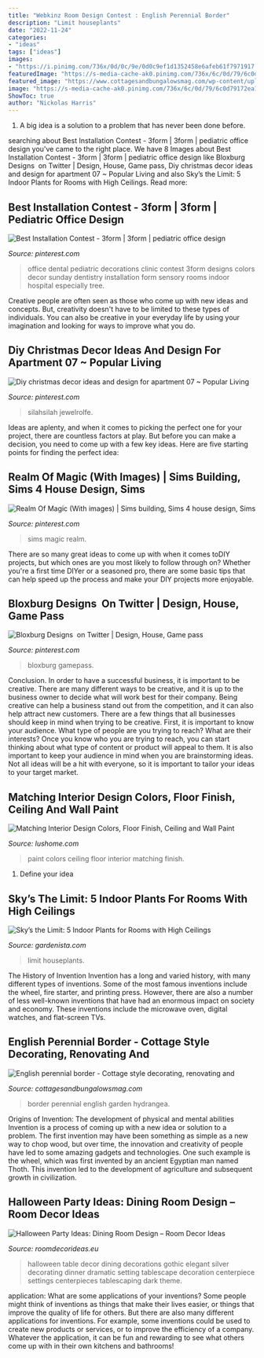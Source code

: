 ```yaml
---
title: "Webkinz Room Design Contest : English Perennial Border"
description: "Limit houseplants"
date: "2022-11-24"
categories:
- "ideas"
tags: ["ideas"]
images:
- "https://i.pinimg.com/736x/0d/0c/9e/0d0c9ef1d1352458e6afeb61f7971917.jpg"
featuredImage: "https://s-media-cache-ak0.pinimg.com/736x/6c/0d/79/6c0d79172ea17598ee7e5ea978ba38f6.jpg"
featured_image: "https://www.cottagesandbungalowsmag.com/wp-content/uploads/2018/04/hydrangea-border.jpg"
image: "https://s-media-cache-ak0.pinimg.com/736x/6c/0d/79/6c0d79172ea17598ee7e5ea978ba38f6.jpg"
ShowToc: true
author: "Nickolas Harris"
---
```



1. A big idea is a solution to a problem that has never been done before.

	

		
searching about Best Installation Contest - 3form | 3form | pediatric office design you've came to the right place. We have 8 Images about Best Installation Contest - 3form | 3form | pediatric office design like ️Bloxburg Designs ️ on Twitter | Design, House, Game pass, Diy christmas decor ideas and design for apartment 07 ~ Popular Living and also Sky’s the Limit: 5 Indoor Plants for Rooms with High Ceilings. Read more:
		
    
## Best Installation Contest - 3form | 3form | Pediatric Office Design

<img loading=lazy src="https://s-media-cache-ak0.pinimg.com/736x/6c/0d/79/6c0d79172ea17598ee7e5ea978ba38f6.jpg" onerror="this.onerror=null;this.src='https://tse3.mm.bing.net/th?id=OIP.3G0Z1af12MA47DEzX3iM_wHaFJ&amp;pid=15.1';" alt="Best Installation Contest - 3form | 3form | pediatric office design">

_Source: pinterest.com_

>office dental pediatric decorations clinic contest 3form designs colors decor sunday dentistry installation form sensory rooms indoor hospital especially tree. 

	

Creative people are often seen as those who come up with new ideas and concepts. But, creativity doesn't have to be limited to these types of individuals. You can also be creative in your everyday life by using your imagination and looking for ways to improve what you do.

    
## Diy Christmas Decor Ideas And Design For Apartment 07 ~ Popular Living

<img loading=lazy src="https://i.pinimg.com/originals/e4/9d/ba/e49dba65092763a791ef52e155061d38.png" onerror="this.onerror=null;this.src='https://tse3.mm.bing.net/th?id=OIP.2uSnSK8mQ3emEMhrz0Gc2AHaNK&amp;pid=15.1';" alt="Diy christmas decor ideas and design for apartment 07 ~ Popular Living">

_Source: pinterest.com_

>silahsilah jewelrolfe. 

	

Ideas are aplenty, and when it comes to picking the perfect one for your project, there are countless factors at play. But before you can make a decision, you need to come up with a few key ideas. Here are five starting points for finding the perfect idea:

    
## Realm Of Magic (With Images) | Sims Building, Sims 4 House Design, Sims

<img loading=lazy src="https://i.pinimg.com/736x/0d/0c/9e/0d0c9ef1d1352458e6afeb61f7971917.jpg" onerror="this.onerror=null;this.src='https://tse2.mm.bing.net/th?id=OIP.Ic7fpykwyUGFo2r4eKv76wHaEo&amp;pid=15.1';" alt="Realm Of Magic (With images) | Sims building, Sims 4 house design, Sims">

_Source: pinterest.com_

>sims magic realm. 

	

There are so many great ideas to come up with when it comes toDIY projects, but which ones are you most likely to follow through on? Whether you're a first time DIYer or a seasoned pro, there are some basic tips that can help speed up the process and make your DIY projects more enjoyable.

    
## ️Bloxburg Designs ️ On Twitter | Design, House, Game Pass

<img loading=lazy src="https://i.pinimg.com/736x/1b/2f/ad/1b2fada5fb5ae4b75cd543a26cfd208d.jpg" onerror="this.onerror=null;this.src='https://tse4.mm.bing.net/th?id=OIP.qp500ENhiGnh6fW3I62tkwHaD2&amp;pid=15.1';" alt="️Bloxburg Designs ️ on Twitter | Design, House, Game pass">

_Source: pinterest.com_

>bloxburg gamepass. 

	

Conclusion.
In order to have a successful business, it is important to be creative. There are many different ways to be creative, and it is up to the business owner to decide what will work best for their company. Being creative can help a business stand out from the competition, and it can also help attract new customers. There are a few things that all businesses should keep in mind when trying to be creative.
First, it is important to know your audience. What type of people are you trying to reach? What are their interests? Once you know who you are trying to reach, you can start thinking about what type of content or product will appeal to them. It is also important to keep your audience in mind when you are brainstorming ideas. Not all ideas will be a hit with everyone, so it is important to tailor your ideas to your target market.

    
## Matching Interior Design Colors, Floor Finish, Ceiling And Wall Paint

<img loading=lazy src="https://www.lushome.com/wp-content/uploads/2015/07/ceiling-wall-paint-colors-14.jpg" onerror="this.onerror=null;this.src='https://tse4.mm.bing.net/th?id=OIP.l-UVcuC_6Hu7-Zwda9OLJAHaE8&amp;pid=15.1';" alt="Matching Interior Design Colors, Floor Finish, Ceiling and Wall Paint">

_Source: lushome.com_

>paint colors ceiling floor interior matching finish. 

	

1. Define your idea

    
## Sky’s The Limit: 5 Indoor Plants For Rooms With High Ceilings

<img loading=lazy src="https://cdn.gardenista.com/wp-content/uploads/2013/10/simon-astridge-clay-house-plant-filled-japanese-style-bath-photo-nicholas-worley-5-733x1063-733x1063.jpg" onerror="this.onerror=null;this.src='https://tse2.mm.bing.net/th?id=OIP.oErj5N_fZlTy3ikvefkg6QHaKv&amp;pid=15.1';" alt="Sky’s the Limit: 5 Indoor Plants for Rooms with High Ceilings">

_Source: gardenista.com_

>limit houseplants. 

	

The History of Invention
Invention has a long and varied history, with many different types of inventions. Some of the most famous inventions include the wheel, fire starter, and printing press. However, there are also a number of less well-known inventions that have had an enormous impact on society and economy. These inventions include the microwave oven, digital watches, and flat-screen TVs.

    
## English Perennial Border - Cottage Style Decorating, Renovating And

<img loading=lazy src="https://www.cottagesandbungalowsmag.com/wp-content/uploads/2018/04/hydrangea-border.jpg" onerror="this.onerror=null;this.src='https://tse3.mm.bing.net/th?id=OIP.1L0T9HEjLyUYmRTYfy7xBAHaE6&amp;pid=15.1';" alt="English perennial border - Cottage style decorating, renovating and">

_Source: cottagesandbungalowsmag.com_

>border perennial english garden hydrangea. 

	

Origins of Invention: The development of physical and mental abilities
Invention is a process of coming up with a new idea or solution to a problem. The first invention may have been something as simple as a new way to chop wood, but over time, the innovation and creativity of people have led to some amazing gadgets and technologies. One such example is the wheel, which was first invented by an ancient Egyptian man named Thoth. This invention led to the development of agriculture and subsequent growth in civilization.

    
## Halloween Party Ideas: Dining Room Design – Room Decor Ideas

<img loading=lazy src="http://roomdecorideas.eu/wp-content/uploads/2015/10/Room-Decor-Ideas-Room-Ideas-Dining-Room-Halloween-Halloween-Party-Ideas-Halloween-Ideas-Halloween-Decoration-Ideas-11.jpg" onerror="this.onerror=null;this.src='https://tse1.mm.bing.net/th?id=OIP.Ahl-T50PwKyjacvRZAxw9wHaJ6&amp;pid=15.1';" alt="Halloween Party Ideas: Dining Room Design – Room Decor Ideas">

_Source: roomdecorideas.eu_

>halloween table decor dining decorations gothic elegant silver decorating dinner dramatic setting tablescape decoration centerpiece settings centerpieces tablescaping dark theme. 

	

application: What are some applications of your inventions?
Some people might think of inventions as things that make their lives easier, or things that improve the quality of life for others. But there are also many different applications for inventions. For example, some inventions could be used to create new products or services, or to improve the efficiency of a company. Whatever the application, it can be fun and rewarding to see what others come up with in their own kitchens and bathrooms!

